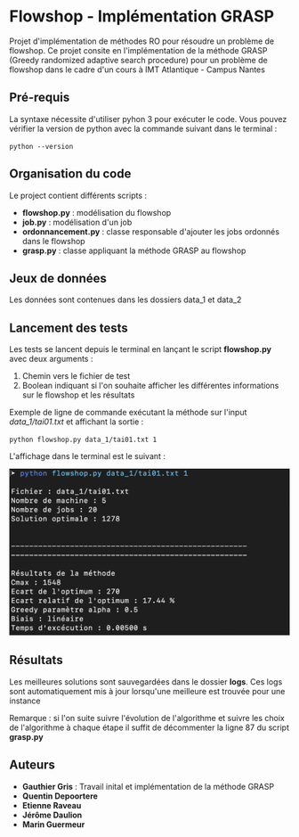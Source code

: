 # Flowshop - Implémentation GRASP

Projet d'implémentation de méthodes RO pour résoudre un problème de flowshop. Ce projet consite en l'implémentation de la méthode GRASP (Greedy randomized adaptive search procedure) pour un problème de flowshop dans le cadre d'un cours à IMT Atlantique - Campus Nantes

## Pré-requis

La syntaxe nécessite d'utiliser pyhon 3 pour exécuter le code. Vous pouvez vérifier la version de python avec la commande suivant dans le terminal :

`python --version`

## Organisation du code

Le project contient différents scripts :

* **flowshop.py** : modélisation du flowshop
* **job.py** : modélisation d'un job
* **ordonnancement.py** : classe responsable d'ajouter les jobs ordonnés dans le flowshop
* **grasp.py** : classe appliquant la méthode GRASP au flowshop

## Jeux de données

Les données sont contenues dans les dossiers data_1 et data_2

## Lancement des tests

Les tests se lancent depuis le terminal en lançant le script **flowshop.py** avec deux arguments :

1. Chemin vers le fichier de test
2. Boolean indiquant si l'on souhaite afficher les différentes informations sur le flowshop et les résultats

Exemple de ligne de commande exécutant la méthode sur l'input *data_1/tai01.txt* et affichant la sortie :

`python flowshop.py data_1/tai01.txt 1`

L'affichage dans le terminal est le suivant :

![Example output](img/for_rm.png)

## Résultats

Les meilleures solutions sont sauvegardées dans le dossier **logs**. Ces logs sont automatiquement mis à jour lorsqu'une meilleure est trouvée pour une instance

Remarque : si l'on suite suivre l'évolution de l'algorithme et suivre les choix de l'algorithme à chaque étape il suffit de décommenter la ligne 87 du script **grasp.py**

## Auteurs

* **Gauthier Gris** : Travail inital et implémentation de la méthode GRASP
* **Quentin Depoortere**
* **Etienne Raveau**
* **Jérôme Daulion**
* **Marin Guermeur**















